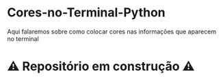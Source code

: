 # Cores-no-Terminal-Python
Aqui falaremos sobre como colocar cores nas informações que aparecem no terminal
# ⚠️ Repositório em construção ⚠️
